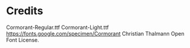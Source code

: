 # Credits

Cormorant-Regular.ttf
Cormorant-Light.ttf
https://fonts.google.com/specimen/Cormorant
Christian Thalmann
Open Font License.


